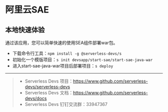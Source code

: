 # 阿里云SAE

## 本地快速体验

通过该应用，您可以简单快速的使用SEA组件部署war包。

- 下载命令行工具：`npm install -g @serverless-devs/s`
- 初始化一个模版项目：`s init devsapp/start-sae/start-sae-java-war`
- 进入start-sae-java-war项目后部署项目：`s deploy`


-----

> - Serverless Devs 项目：https://www.github.com/serverless-devs/serverless-devs   
> - Serverless Devs 文档：https://www.github.com/serverless-devs/docs   
> - Serverless Devs 钉钉交流群：33947367    